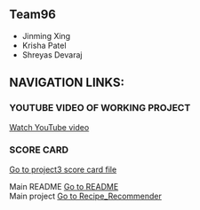 ## Team96

- Jinming Xing
- Krisha Patel
- Shreyas Devaraj

## NAVIGATION LINKS:

### YOUTUBE VIDEO OF WORKING PROJECT

[Watch YouTube video](https://youtu.be/133EWUQWe5Q)

### SCORE CARD

[Go to project3 score card file](https://github.com/J1mmySE24/recipe-recommender/blob/master/proj3/Project3Scores.md)

Main README [Go to README](https://github.com/J1mmySE24/recipe-recommender#readme) <br>
Main project [Go to Recipe_Recommender](https://github.com/J1mmySE24/recipe-recommender) <br>
